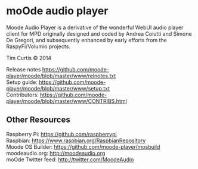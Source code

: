 # moOde audio player

Moode Audio Player is a derivative of the wonderful WebUI audio player client for MPD originally designed and coded by Andrea Coiutti and Simone De Gregori, and subsequently enhanced by early efforts from the RaspyFi/Volumio projects.

Tim Curtis © 2014

Release notes https://github.com/moode-player/moode/blob/master/www/relnotes.txt<br>
Setup guide: https://github.com/moode-player/moode/blob/master/www/setup.txt<br>
Contributors: https://github.com/moode-player/moode/blob/master/www/CONTRIBS.html<br>

## Other Resources
Raspberry Pi: https://github.com/raspberrypi<br>
Raspbian: https://www.raspbian.org/RaspbianRepository<br>
Moode OS Builder: https://github.com/moode-player/mosbuild<br>
moodeaudio.org: http://moodeaudio.org<br>
moOde Twitter feed: http://twitter.com/MoodeAudio
